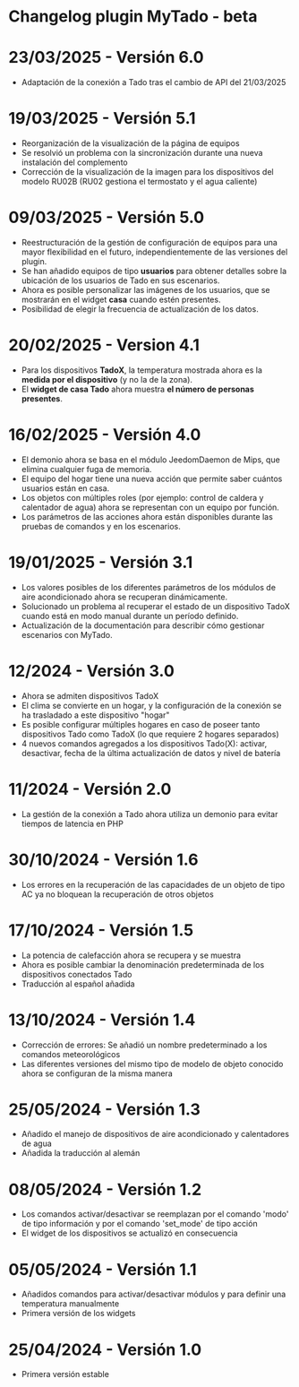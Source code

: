 # Changelog plugin MyTado - beta

# 23/03/2025 - Versión 6.0

- Adaptación de la conexión a Tado tras el cambio de API del 21/03/2025  

# 19/03/2025 - Versión 5.1

- Reorganización de la visualización de la página de equipos  
- Se resolvió un problema con la sincronización durante una nueva instalación del complemento  
- Corrección de la visualización de la imagen para los dispositivos del modelo RU02B (RU02 gestiona el termostato y el agua caliente)  


# 09/03/2025 - Versión 5.0

- Reestructuración de la gestión de configuración de equipos para una mayor flexibilidad en el futuro, independientemente de las versiones del plugin.
- Se han añadido equipos de tipo **usuarios** para obtener detalles sobre la ubicación de los usuarios de Tado en sus escenarios.
- Ahora es posible personalizar las imágenes de los usuarios, que se mostrarán en el widget **casa** cuando estén presentes.
- Posibilidad de elegir la frecuencia de actualización de los datos.

# 20/02/2025 - Version 4.1

- Para los dispositivos **TadoX**, la temperatura mostrada ahora es la **medida por el dispositivo** (y no la de la zona).
- El **widget de casa Tado** ahora muestra **el número de personas presentes**.

# 16/02/2025 - Versión 4.0

- El demonio ahora se basa en el módulo JeedomDaemon de Mips, que elimina cualquier fuga de memoria.
- El equipo del hogar tiene una nueva acción que permite saber cuántos usuarios están en casa.
- Los objetos con múltiples roles (por ejemplo: control de caldera y calentador de agua) ahora se representan con un equipo por función.
- Los parámetros de las acciones ahora están disponibles durante las pruebas de comandos y en los escenarios.

# 19/01/2025 - Versión 3.1

- Los valores posibles de los diferentes parámetros de los módulos de aire acondicionado ahora se recuperan dinámicamente.  
- Solucionado un problema al recuperar el estado de un dispositivo TadoX cuando está en modo manual durante un período definido.  
- Actualización de la documentación para describir cómo gestionar escenarios con MyTado.

# 12/2024 - Versión 3.0

- Ahora se admiten dispositivos TadoX
- El clima se convierte en un hogar, y la configuración de la conexión se ha trasladado a este dispositivo "hogar"
- Es posible configurar múltiples hogares en caso de poseer tanto dispositivos Tado como TadoX (lo que requiere 2 hogares separados)
- 4 nuevos comandos agregados a los dispositivos Tado(X): activar, desactivar, fecha de la última actualización de datos y nivel de batería

# 11/2024 - Versión 2.0

- La gestión de la conexión a Tado ahora utiliza un demonio para evitar tiempos de latencia en PHP

# 30/10/2024 - Versión 1.6

- Los errores en la recuperación de las capacidades de un objeto de tipo AC ya no bloquean la recuperación de otros objetos

# 17/10/2024 - Versión 1.5

- La potencia de calefacción ahora se recupera y se muestra
- Ahora es posible cambiar la denominación predeterminada de los dispositivos conectados Tado
- Traducción al español añadida

# 13/10/2024 - Versión 1.4
- Corrección de errores: Se añadió un nombre predeterminado a los comandos meteorológicos
- Las diferentes versiones del mismo tipo de modelo de objeto conocido ahora se configuran de la misma manera

# 25/05/2024 - Versión 1.3
- Añadido el manejo de dispositivos de aire acondicionado y calentadores de agua
- Añadida la traducción al alemán

# 08/05/2024 - Versión 1.2
- Los comandos activar/desactivar se reemplazan por el comando 'modo' de tipo información y por el comando 'set_mode' de tipo acción
- El widget de los dispositivos se actualizó en consecuencia

# 05/05/2024 - Versión 1.1
- Añadidos comandos para activar/desactivar módulos y para definir una temperatura manualmente
- Primera versión de los widgets

# 25/04/2024 - Versión 1.0
- Primera versión estable